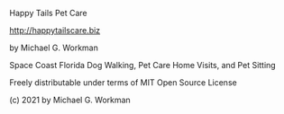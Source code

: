 Happy Tails Pet Care

http://happytailscare.biz

by Michael G. Workman

Space Coast Florida Dog Walking, Pet Care Home Visits, and Pet Sitting

Freely distributable under terms of MIT Open Source License

(c) 2021 by Michael G. Workman
